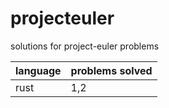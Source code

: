 # projecteuler

solutions for project-euler problems

| language | problems solved |
| -------- | --------------- |
| rust     | 1,2             |
